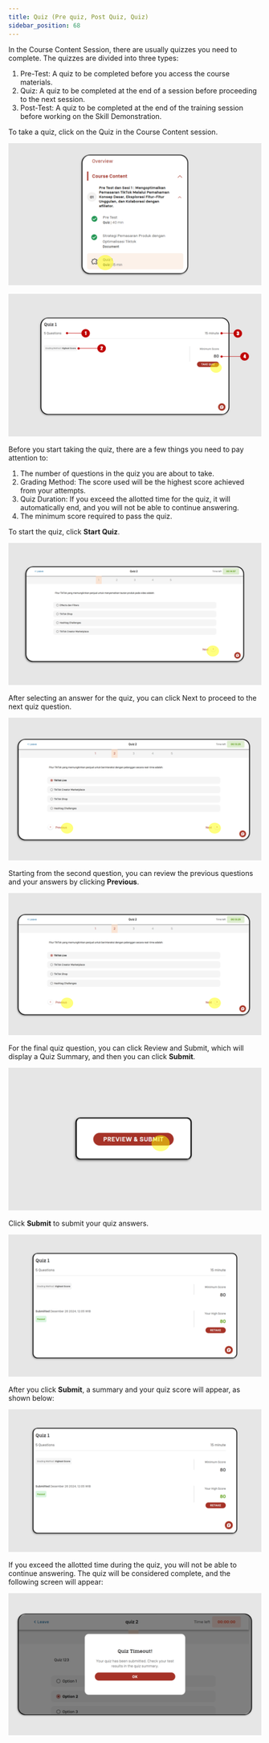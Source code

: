 ```yaml
---
title: Quiz (Pre quiz, Post Quiz, Quiz)
sidebar_position: 68
---
```

In the Course Content Session, there are usually quizzes you need to complete. The quizzes are divided into three types:

1. Pre-Test: A quiz to be completed before you access the course materials.
2. Quiz: A quiz to be completed at the end of a session before proceeding to the next session.
3. Post-Test: A quiz to be completed at the end of the training session before working on the Skill Demonstration.

To take a quiz, click on the Quiz in the Course Content session.

![](/img/quiz-eng-1.png)

![](/img/quiz-eng-2.png)

Before you start taking the quiz, there are a few things you need to pay attention to:

1. The number of questions in the quiz you are about to take.
2. Grading Method: The score used will be the highest score achieved from your attempts.
3. Quiz Duration: If you exceed the allotted time for the quiz, it will automatically end, and you will not be able to continue answering.
4. The minimum score required to pass the quiz.

To start the quiz, click **Start Quiz**.

![](/img/quiz-eng-4.png)

After selecting an answer for the quiz, you can click Next to proceed to the next quiz question.

![](/img/quiz-eng-5.png)

Starting from the second question, you can review the previous questions and your answers by clicking **Previous**.

![](/img/quiz-eng-5.png)

For the final quiz question, you can click Review and Submit, which will display a Quiz Summary, and then you can click **Submit**.

![](/img/quiz-eng-6.png)

Click **Submit** to submit your quiz answers.

![](/img/quiz-eng-7.png)

After you click **Submit**, a summary and your quiz score will appear, as shown below:

![](/img/quiz-eng-8.png)

If you exceed the allotted time during the quiz, you will not be able to continue answering. The quiz will be considered complete, and the following screen will appear:

![](/img/quiz-eng-9.png)
